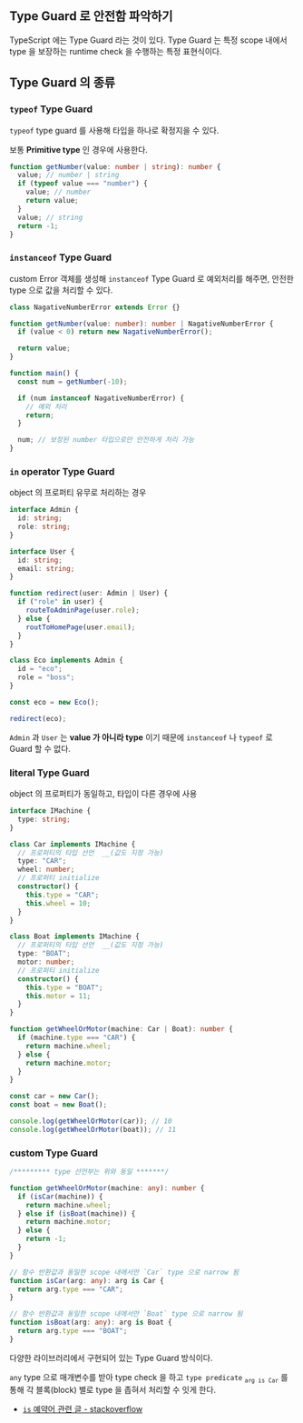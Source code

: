 ## Type Guard 로 안전함 파악하기

TypeScript 에는 Type Guard 라는 것이 있다. Type Guard 는 특정 scope 내에서 type 을 보장하는 runtime check 을 수행하는 특정 표현식이다.

## Type Guard 의 종류

### `typeof` Type Guard

`typeof` type guard 를 사용해 타입을 하나로 확정지을 수 있다.

보통 **Primitive type** 인 경우에 사용한다.

```typescript
function getNumber(value: number | string): number {
  value; // number | string
  if (typeof value === "number") {
    value; // number
    return value;
  }
  value; // string
  return -1;
}
```

### `instanceof` Type Guard

custom Error 객체를 생성해 `instanceof` Type Guard 로 예외처리를 해주면,
안전한 type 으로 값을 처리할 수 있다.

```typescript
class NagativeNumberError extends Error {}

function getNumber(value: number): number | NagativeNumberError {
  if (value < 0) return new NagativeNumberError();

  return value;
}

function main() {
  const num = getNumber(-10);

  if (num instanceof NagativeNumberError) {
    // 예외 처리
    return;
  }

  num; // 보장된 number 타입으로만 안전하게 처리 가능
}
```

### `in` operator Type Guard

object 의 프로퍼티 유무로 처리하는 경우

```typescript
interface Admin {
  id: string;
  role: string;
}

interface User {
  id: string;
  email: string;
}

function redirect(user: Admin | User) {
  if ("role" in user) {
    routeToAdminPage(user.role);
  } else {
    routToHomePage(user.email);
  }
}

class Eco implements Admin {
  id = "eco";
  role = "boss";
}

const eco = new Eco();

redirect(eco);
```

`Admin` 과 `User` 는 **value 가 아니라 type** 이기 때문에 `instanceof` 나 `typeof` 로 Guard 할 수 없다.

### literal Type Guard

object 의 프로퍼티가 동일하고, 타입이 다른 경우에 사용

```typescript
interface IMachine {
  type: string;
}

class Car implements IMachine {
  // 프로퍼티의 타입 선언  __(값도 지정 가능)
  type: "CAR";
  wheel: number;
  // 프로퍼티 initialize
  constructor() {
    this.type = "CAR";
    this.wheel = 10;
  }
}

class Boat implements IMachine {
  // 프로퍼티의 타입 선언  __(값도 지정 가능)
  type: "BOAT";
  motor: number;
  // 프로퍼티 initialize
  constructor() {
    this.type = "BOAT";
    this.motor = 11;
  }
}

function getWheelOrMotor(machine: Car | Boat): number {
  if (machine.type === "CAR") {
    return machine.wheel;
  } else {
    return machine.motor;
  }
}

const car = new Car();
const boat = new Boat();

console.log(getWheelOrMotor(car)); // 10
console.log(getWheelOrMotor(boat)); // 11
```

### custom Type Guard

```typescript
/********* type 선언부는 위와 동일 *******/

function getWheelOrMotor(machine: any): number {
  if (isCar(machine)) {
    return machine.wheel;
  } else if (isBoat(machine)) {
    return machine.motor;
  } else {
    return -1;
  }
}

// 함수 반환값과 동일한 scope 내에서만 `Car` type 으로 narrow 됨
function isCar(arg: any): arg is Car {
  return arg.type === "CAR";
}

// 함수 반환값과 동일한 scope 내에서만 `Boat` type 으로 narrow 됨
function isBoat(arg: any): arg is Boat {
  return arg.type === "BOAT";
}
```

다양한 라이브러리에서 구현되어 있는 Type Guard 방식이다.

`any` type 으로 매개변수를 받아 type check 을 하고 `type predicate` <sub>`arg is Car`</sub> 를 통해 각 블록(block) 별로 type 을 좁혀서 처리할 수 잇게 한다.

- [`is` 예약어 관련 글 - stackoverflow](https://stackoverflow.com/questions/40081332/what-does-the-is-keyword-do-in-typescript)
